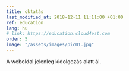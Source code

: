```yaml
---
title: oktatás
last_modified_at: 2018-12-11 11:11:00 +01:00
ref: education
lang: hu
# link: https://education.cloud4est.com
order: 5
image: "/assets/images/pic01.jpg"
---
```


A weboldal jelenleg kidolgozás alatt ál.
